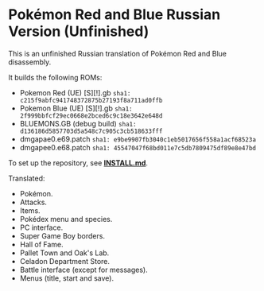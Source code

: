 # Pokémon Red and Blue Russian Version (Unfinished)

This is an unfinished Russian translation of Pokémon Red and Blue disassembly.

It builds the following ROMs:

- Pokemon Red (UE) [S][!].gb `sha1: c215f9abfc941748372875b27193f8a711ad0ffb`
- Pokemon Blue (UE) [S][!].gb `sha1: 2f999bbfcf29ec0668e2bced6c9c18e3642e648d`
- BLUEMONS.GB (debug build) `sha1: d136186d5857703d5a548c7c905c3cb518633fff`
- dmgapae0.e69.patch `sha1: e9be9907fb3040c1eb5017656f558a1acf68523a`
- dmgapee0.e68.patch `sha1: 45547047f68bd011e7c5db7809475df89e8e47bd`

To set up the repository, see [**INSTALL.md**](INSTALL.md).

Translated:

- Pokémon.
- Attacks.
- Items.
- Pokédex menu and species.
- PC interface.
- Super Game Boy borders.
- Hall of Fame.
- Pallet Town and Oak's Lab.
- Celadon Department Store.
- Battle interface (except for messages).
- Menus (title, start and save).
